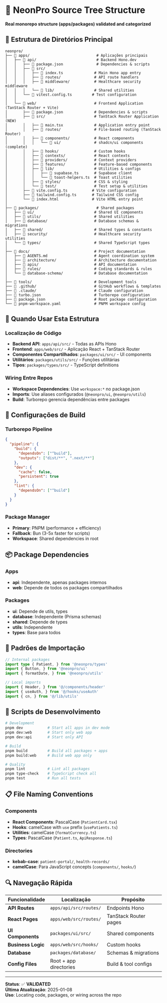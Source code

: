 # 📁 NeonPro Source Tree Structure

**Real monorepo structure (apps/packages) validated and categorized**

## 🌳 **Estrutura de Diretórios Principal**

```
neonpro/
├── 📁 apps/                              # Aplicações principais
│   ├── 📁 api/                           # Backend Hono.dev
│   │   ├── 📄 package.json               # Dependencies & scripts
│   │   ├── 📁 src/
│   │   │   ├── 📄 index.ts              # Main Hono app entry
│   │   │   ├── 📁 routes/               # API route handlers
│   │   │   ├── 📁 middleware/           # Healthcare security middleware
│   │   │   └── 📁 lib/                  # Shared utilities
│   │   └── 📄 vitest.config.ts         # Test configuration
│   │
│   └── 📁 web/                          # Frontend Application (TanStack Router + Vite)
│       ├── 📄 package.json              # Dependencies & scripts
│       ├── 📁 src/                      # TanStack Router Application (NEW)
│       │   ├── 📄 main.tsx              # Application entry point
│       │   ├── 📁 routes/               # File-based routing (TanStack Router)
│       │   ├── 📁 components/           # React components
│       │   │   └── 📁 ui/               # shadcn/ui components (complete)
│       │   ├── 📁 hooks/                # Custom hooks
│       │   ├── 📁 contexts/             # React contexts
│       │   ├── 📁 providers/            # Context providers
│       │   ├── 📁 features/             # Feature-based components
│       │   ├── 📁 lib/                  # Utilities & configs
│       │   │   ├── 📄 supabase.ts       # Supabase client
│       │   │   └── 📄 toast-helpers.ts  # Toast utilities
│       │   ├── 📁 styles/               # CSS & styling
│       │   └── 📁 test/                 # Test setup & utilities
│       ├── 📄 vite.config.ts           # Vite configuration
│       ├── 📄 tailwind.config.ts       # Tailwind CSS config
│       └── 📄 index.html               # Vite HTML entry point
│
├── 📁 packages/                          # Shared packages
│   ├── 📁 ui/                           # Shared UI components
│   ├── 📁 utils/                        # Shared utilities
│   ├── 📁 database/                     # Database schemas & migrations
│   ├── 📁 shared/                       # Shared types & constants
│   ├── 📁 security/                     # Healthcare security utilities
│   └── 📁 types/                        # Shared TypeScript types
│
├── 📁 docs/                             # Project documentation
│   ├── 📄 AGENTS.md                     # Agent coordination system
│   ├── 📁 architecture/                 # Architecture documentation
│   ├── 📁 apis/                         # API documentation
│   ├── 📁 rules/                        # Coding standards & rules
│   └── 📁 database-schema/              # Database documentation
│
├── 📁 tools/                            # Development tools
├── 📁 .github/                          # GitHub workflows & templates
├── 📁 .claude/                          # Claude configuration
├── 📄 turbo.json                        # Turborepo configuration
├── 📄 package.json                      # Root package configuration
└── 📄 pnpm-workspace.yaml               # PNPM workspace config
```

## 🎯 **Quando Usar Esta Estrutura**

### **Localização de Código**

- **Backend API**: `apps/api/src/` - Todas as APIs Hono
- **Frontend**: `apps/web/src/` - Aplicação React + TanStack Router
- **Componentes Compartilhados**: `packages/ui/src/` - UI components
- **Utilitários**: `packages/utils/src/` - Funções utilitárias
- **Tipos**: `packages/types/src/` - TypeScript definitions

### **Wiring Entre Repos**

- **Workspace Dependencies**: Use `workspace:*` no package.json
- **Imports**: Use aliases configurados (`@neonpro/ui`, `@neonpro/utils`)
- **Build**: Turborepo gerencia dependências entre packages

## 🔧 **Configurações de Build**

### **Turborepo Pipeline**

```json
{
  "pipeline": {
    "build": {
      "dependsOn": ["^build"],
      "outputs": ["dist/**", ".next/**"]
    },
    "dev": {
      "cache": false,
      "persistent": true
    },
    "lint": {
      "dependsOn": ["^build"]
    }
  }
}
```

### **Package Manager**

- **Primary**: PNPM (performance + efficiency)
- **Fallback**: Bun (3-5x faster for scripts)
- **Workspace**: Shared dependencies in root

## 📦 **Package Dependencies**

### **Apps**

- **api**: Independente, apenas packages internos
- **web**: Depende de todos os packages compartilhados

### **Packages**

- **ui**: Depende de utils, types
- **database**: Independente (Prisma schemas)
- **shared**: Depende de types
- **utils**: Independente
- **types**: Base para todos

## 🎨 **Padrões de Importação**

```typescript
// Internal packages
import type { Patient, } from '@neonpro/types'
import { Button, } from '@neonpro/ui'
import { formatDate, } from '@neonpro/utils'

// Local imports
import { Header, } from '@/components/header'
import { useAuth, } from '@/hooks/useAuth'
import { cn, } from '@/lib/utils'
```

## 🚀 **Scripts de Desenvolvimento**

```bash
# Development
pnpm dev           # Start all apps in dev mode
pnpm dev:web       # Start only web app
pnpm dev:api       # Start only API

# Build
pnpm build         # Build all packages + apps
pnpm build:web     # Build web app only

# Quality
pnpm lint          # Lint all packages
pnpm type-check    # TypeScript check all
pnpm test          # Run all tests
```

## 📋 **File Naming Conventions**

### **Components**

- **React Components**: PascalCase (`PatientCard.tsx`)
- **Hooks**: camelCase with `use` prefix (`usePatients.ts`)
- **Utilities**: camelCase (`formatCurrency.ts`)
- **Types**: PascalCase (`Patient.ts`, `ApiResponse.ts`)

### **Directories**

- **kebab-case**: `patient-portal/`, `health-records/`
- **camelCase**: Para JavaScript concepts (`components/`, `hooks/`)

## 🔍 **Navegação Rápida**

| Funcionalidade     | Localização            | Propósito             |
| ------------------ | ---------------------- | --------------------- |
| **API Routes**     | `apps/api/src/routes/` | Endpoints Hono        |
| **React Pages**    | `apps/web/src/routes/` | TanStack Router pages |
| **UI Components**  | `packages/ui/src/`     | Shared components     |
| **Business Logic** | `apps/web/src/hooks/`  | Custom hooks          |
| **Database**       | `packages/database/`   | Schemas & migrations  |
| **Config Files**   | Root + app directories | Build & tool configs  |

---

**Status**: ✅ **VALIDATED**\
**Última Atualização**: 2025-01-08\
**Uso**: Locating code, packages, or wiring across the repo
